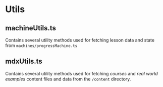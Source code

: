 # Utils

## machineUtils.ts

Contains several utility methods used for fetching lesson data and state from `machines/progressMachine.ts`

## mdxUtils.ts

Contains several utility methods used for fetching _courses_ and _real world examples_ content files and data from the `/content` directory.
